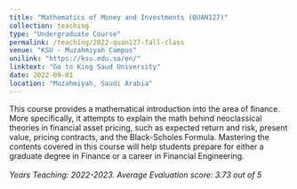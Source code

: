 ```yaml
---
title: "Mathematics of Money and Investments (QUAN127)"
collection: teaching
type: "Undergraduate Course"
permalink: /teaching/2022-quan127-fall-class
venue: "KSU - Muzahmiyah Campus"
unilink: "https://ksu.edu.sa/en/"
linktext: "Go to King Saud University"
date: 2022-09-01
location: "Muzahmiyah, Saudi Arabia"
---
```

This course provides a mathematical introduction into the area of finance. More specifically, it attempts to explain the math behind neoclassical theories in financial asset pricing, such as expected return and risk, present value, pricing contracts, and the Black-Scholes Formula. Mastering the contents covered in this course will help students prepare for either a graduate degree in Finance or a career in Financial Engineering. <br/> <br/> *Years Teaching: 2022-2023. Average Evaluation score: 3.73 out of 5*